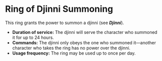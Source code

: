 # Ring of Djinni Summoning

This ring grants the power to summon a djinni (see ***Djinni***).

- **Duration of service:** The djinni will serve the character who summoned it for up to 24 hours.
- **Commands:** The djinni only obeys the one who summoned it—another character who takes the ring has no power over the djinni.
- **Usage frequency:** The ring may be used up to once per day.
